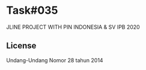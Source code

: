 # Task#035
JLINE PROJECT WITH PIN INDONESIA &amp; SV IPB 2020

## License
Undang-Undang Nomor 28 tahun 2014
